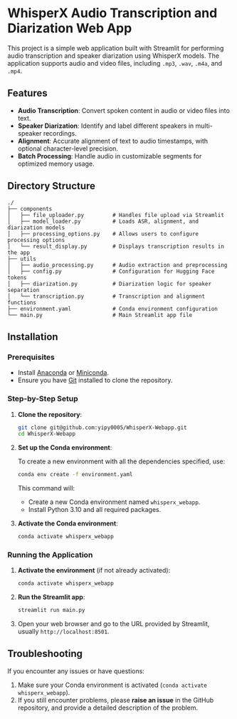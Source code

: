 
# WhisperX Audio Transcription and Diarization Web App

This project is a simple web application built with Streamlit for performing audio transcription and speaker diarization using WhisperX models. The application supports audio and video files, including `.mp3`, `.wav`, `.m4a`, and `.mp4`.

## Features

- **Audio Transcription**: Convert spoken content in audio or video files into text.
- **Speaker Diarization**: Identify and label different speakers in multi-speaker recordings.
- **Alignment**: Accurate alignment of text to audio timestamps, with optional character-level precision.
- **Batch Processing**: Handle audio in customizable segments for optimized memory usage.

## Directory Structure

```
./
├── components
│   ├── file_uploader.py         # Handles file upload via Streamlit
│   ├── model_loader.py          # Loads ASR, alignment, and diarization models
│   ├── processing_options.py    # Allows users to configure processing options
│   └── result_display.py        # Displays transcription results in the app
├── utils
│   ├── audio_processing.py      # Audio extraction and preprocessing
│   ├── config.py                # Configuration for Hugging Face tokens
│   ├── diarization.py           # Diarization logic for speaker separation
│   └── transcription.py         # Transcription and alignment functions
├── environment.yaml             # Conda environment configuration
└── main.py                      # Main Streamlit app file
```

## Installation

### Prerequisites

- Install [Anaconda](https://www.anaconda.com/products/individual-download) or [Miniconda](https://docs.conda.io/en/latest/miniconda.html).
- Ensure you have [Git](https://git-scm.com/) installed to clone the repository.

### Step-by-Step Setup

1. **Clone the repository**:

   ```bash
   git clone git@github.com:yipy0005/WhisperX-Webapp.git
   cd WhisperX-Webapp
   ```

2. **Set up the Conda environment**:

   To create a new environment with all the dependencies specified, use:

   ```bash
   conda env create -f environment.yaml
   ```

   This command will:
   - Create a new Conda environment named `whisperx_webapp`.
   - Install Python 3.10 and all required packages.

3. **Activate the Conda environment**:

   ```bash
   conda activate whisperx_webapp
   ```

### Running the Application

1. **Activate the environment** (if not already activated):

   ```bash
   conda activate whisperx_webapp
   ```

2. **Run the Streamlit app**:

   ```bash
   streamlit run main.py
   ```

3. Open your web browser and go to the URL provided by Streamlit, usually `http://localhost:8501`.

## Troubleshooting

If you encounter any issues or have questions:

1. Make sure your Conda environment is activated (`conda activate whisperx_webapp`).
2. If you still encounter problems, please **raise an issue** in the GitHub repository, and provide a detailed description of the problem.
